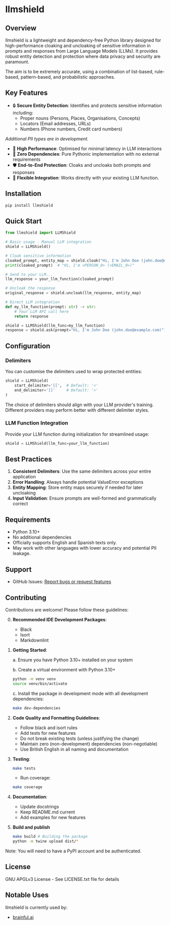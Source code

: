 # llmshield

## Overview

llmshield is a lightweight and dependency-free Python library designed for high-performance cloaking and uncloaking of sensitive information in prompts and responses from Large Language Models (LLMs). It provides robust entity detection and protection where data privacy and security are paramount.

The aim is to be extremely accurate, using a combination of list-based, rule-based,
pattern-based, and probabilistic approaches.

## Key Features

- 🔒 **Secure Entity Detection**: Identifies and protects sensitive information including:
  - Proper nouns (Persons, Places, Organisations, Concepts)
  - Locators (Email addresses, URLs)
  - Numbers (Phone numbers, Credit card numbers)

_Additional PII types are in development._

- 🚀 **High Performance**: Optimised for minimal latency in LLM interactions
- 🔌 **Zero Dependencies**: Pure Pythonic implementation with no external requirements
- 🛡️ **End-to-End Protection**: Cloaks and uncloaks both prompts and responses
- 🎯 **Flexible Integration**: Works directly with your existing LLM function.

## Installation

```bash
pip install llmshield
```

## Quick Start

```python
from llmshield import LLMShield

# Basic usage - Manual LLM integration
shield = LLMShield()

# Cloak sensitive information
cloaked_prompt, entity_map = shield.cloak("Hi, I'm John Doe (john.doe@example.com)")
print(cloaked_prompt)  # "Hi, I'm <PERSON_0> (<EMAIL_0>)"

# Send to your LLM...
llm_response = your_llm_function(cloaked_prompt)

# Uncloak the response
original_response = shield.uncloak(llm_response, entity_map)

# Direct LLM integration
def my_llm_function(prompt: str) -> str:
    # Your LLM API call here
    return response

shield = LLMShield(llm_func=my_llm_function)
response = shield.ask(prompt="Hi, I'm John Doe (john.doe@example.com)")
```

## Configuration

### Delimiters

You can customise the delimiters used to wrap protected entities:

```python
shield = LLMShield(
    start_delimiter='[[',  # Default: '<'
    end_delimiter=']]'     # Default: '>'
)
```

The choice of delimiters should align with your LLM provider's training. Different providers may perform better with different delimiter styles.

### LLM Function Integration

Provide your LLM function during initialization for streamlined usage:

```python
shield = LLMShield(llm_func=your_llm_function)
```

## Best Practices

1. **Consistent Delimiters**: Use the same delimiters across your entire application
2. **Error Handling**: Always handle potential ValueError exceptions
3. **Entity Mapping**: Store entity maps securely if needed for later uncloaking
4. **Input Validation**: Ensure prompts are well-formed and grammatically correct

## Requirements

- Python 3.10+
- No additional dependencies
- Officially supports English and Spanish texts only.
- May work with other languages with lower accuracy and potential PII leakage.

## Support

- GitHub Issues: [Report bugs or request features](https://github.com/yourusername/llmshield/issues)

## Contributing

Contributions are welcome! Please follow these guidelines:

0. **Recommended IDE Development Packages**:

   - Black
   - Isort
   - Markdownlint

1. **Getting Started**:

   a. Ensure you have Python 3.10+ installed on your system

   b. Create a virtual environment with Python 3.10+

   ```bash
   python -m venv venv
   source venv/bin/activate
   ```

   c. Install the package in development mode with all development dependencies:

   ```bash
   make dev-dependencies
   ```

2. **Code Quality and Formatting Guidelines**:

   - Follow black and isort rules
   - Add tests for new features
   - Do not break existing tests (unless justifying the change)
   - Maintain zero (non-development) dependencies (non-negotiable)
   - Use British English in all naming and documentation

3. **Testing**:

   ```bash
   make tests
   ```

   - Run coverage:

   ```bash
   make coverage
   ```

4. **Documentation**:

   - Update docstrings
   - Keep README.md current
   - Add examples for new features

5. **Build and publish**

   ```bash
   make build # Building the package
   python -m twine upload dist/*
   ```

Note: You will need to have a PyPI account and be authenticated.

## License

GNU APGLv3 License - See LICENSE.txt file for details

## Notable Uses

llmshield is currently used by:

- [brainful.ai](https://brainful.ai)
